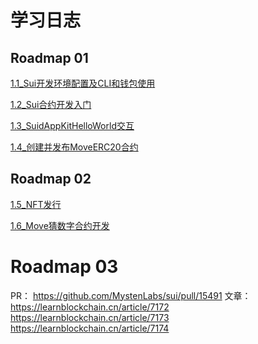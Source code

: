# 学习日志

## Roadmap 01

[1.1_Sui开发环境配置及CLI和钱包使用](./roadmap/week01/1.1_Sui开发环境配置及CLI和钱包使用.md)

[1.2_Sui合约开发入门](./roadmap/week01/1.2_Sui合约开发入门.md)

[1.3_SuidAppKitHelloWorld交互](./roadmap/week01/1.3_SuidAppKitHelloWorld交互.md)

[1.4_创建并发布MoveERC20合约](./roadmap/week01/1.4_创建并发布MoveERC20合约.md)

## Roadmap 02

[1.5_NFT发行](https://learnblockchain.cn/article/7172)

[1.6_Move猜数字合约开发](./roadmap/week02/1.6_Move猜数字合约开发.md)

# Roadmap 03

PR：
https://github.com/MystenLabs/sui/pull/15491
文章：
https://learnblockchain.cn/article/7172
https://learnblockchain.cn/article/7173
https://learnblockchain.cn/article/7174